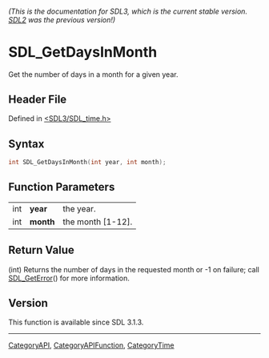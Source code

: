###### (This is the documentation for SDL3, which is the current stable version. [SDL2](https://wiki.libsdl.org/SDL2/) was the previous version!)
# SDL_GetDaysInMonth

Get the number of days in a month for a given year.

## Header File

Defined in [<SDL3/SDL_time.h>](https://github.com/libsdl-org/SDL/blob/main/include/SDL3/SDL_time.h)

## Syntax

```c
int SDL_GetDaysInMonth(int year, int month);
```

## Function Parameters

|     |           |                   |
| --- | --------- | ----------------- |
| int | **year**  | the year.         |
| int | **month** | the month [1-12]. |

## Return Value

(int) Returns the number of days in the requested month or -1 on failure;
call [SDL_GetError](SDL_GetError)() for more information.

## Version

This function is available since SDL 3.1.3.

----
[CategoryAPI](CategoryAPI), [CategoryAPIFunction](CategoryAPIFunction), [CategoryTime](CategoryTime)

